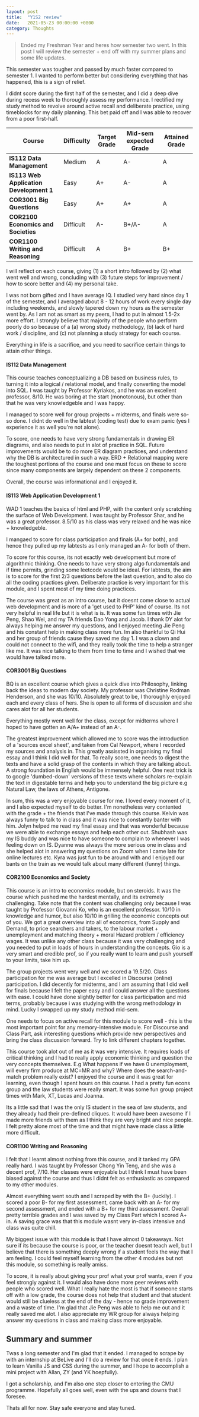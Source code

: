 ```yaml
---
layout: post
title:  "Y1S2 review"
date:   2021-05-23 00:00:00 +0800
category: Thoughts
---
```

> Ended my Freshman Year and heres how semester two went. In this post I will review the semester + end off with my summer plans and some life updates.

This semester was tougher and passed by much faster compared to semester 1.  I wanted to perform better but considering everything that has happened, this is a sign of relief. 

I didnt score during the first half of the semester, and I did a deep dive during recess week to thoroughly assess my performance. I rectified my study method to revolve around active recall and deliberate practice, using timeblocks for my daily planning. This bet paid off and I was able to recover from a poor first-half.

| Course                                  | Difficulty  | Target Grade | Mid-sem expected Grade | Attained Grade |
| ----------                              | ----------- | -----------  | -----------            | -----------    |
| **IS112 Data Management**               | Medium      | A   | A-    | A 
| **IS113 Web Application Development 1** | Easy        | A+  | A-    | A
| **COR3001 Big Questions**               | Easy        | A+  | A+    | A 
| **COR2100 Economics and Societies**     | Difficult   | A-  | B+/A- | A 
| **COR1100 Writing and Reasoning**       | Difficult   | A   | B+    | B+ 

I will reflect on each course, giving (1) a short intro followed by (2) what went well and wrong, concluding with (3) future steps for improvement / how to score better and (4) my personal take.

I was not born gifted and I have average IQ. I studied very hard since day 1 of the semester, and I averaged about 8 - 12 hours of work every single day including weekends, and slowly tapered down my hours as the semester went by. As I am not as smart as my peers, I had to put in almost 1.5-2x more effort. I strongly believe that majority of the people who perform poorly do so because of a (a) wrong study methodology, (b) lack of hard work / discipline, and (c) not planning a study strategy for each course. 

Everything in life is a sacrifice, and you need to sacrifice certain things to attain other things.

#### **IS112 Data Management**

This course teaches conceptualizing a DB based on business rules, to turning it into a logical / relational model, and finally converting the model into SQL. I was taught by Professor Kyriakos, and he was an excellent professor, 8/10. He was boring at the start (monotonous), but other than that he was very knowledgeble and I was happy.

I managed to score well for group projects + midterms, and finals were so-so done. I didnt do well in the labtest (coding test) due to exam panic (yes I experience it as well you're not alone).

To score, one needs to have very strong fundamentals in drawing ER diagrams, and also needs to put in alot of practice in SQL. Future improvements would be to do more ER diagram practices, and understand why the DB is architectured in such a way. ERD + Relational mapping were the toughest portions of the course and one must focus on these to score since many components are largely dependent on these 2 components.

Overall, the course was informational and I enjoyed it. 

#### **IS113 Web Application Development 1**

WAD 1 teaches the basics of html and PHP, with the content only scratching the surface of Web Development. I was taught by Professor Shar, and he was a great professor. 8.5/10 as his class was very relaxed and he was nice + knowledgeble. 

I mangaed to score for class participation and finals (A+ for both), and hence they pulled up my labtests as I only managed an A- for both of them.

To score for this course, its not exactly web development but more of algorithmic thinking. One needs to have very strong algo fundamentals and if time permits, grinding some leetcode would be ideal. For labtests, the aim is to score for the first 2/3 questions before the last question, and to also do all the coding practices given. Deliberate practice is very important for this module, and I spent most of my time doing practices.

The course was great as an intro course, but it doesnt come close to actual web development and is more of a 'get used to PHP' kind of course. Its not very helpful in real life but it is what is is. It was some fun times with Jie Peng, Shao Wei, and my TA friends Dao Yong and Jacob. I thank DY alot for always helping me answer my questions, and I enjoyed meeting Jie Peng and his constant help in making class more fun. Im also thankful to Qi Hui and her group of friends cause they saved me day 1. I was a clown and could not connect to the wifi, and they really took the time to help a stranger like me. It was nice talking to them from time to time and I wished that we would have talked more.

#### **COR3001 Big Questions** 

BQ is an excellent course which gives a quick dive into Philosophy, linking back the ideas to modern day society. My professor was Christine Rodman Henderson, and she was 10/10. Absolutely great to be, I thoroughly enjoyed each and every class of hers. She is open to all forms of discussion and she cares alot for all her students.

Everything mostly went well for the class, except for midterms where I hoped to have gotten an A/A+ instead of an A-.

The greatest improvement which allowed me to score was the introduction of a 'sources excel sheet', and taken from Cal Newport, where I recorded my sources and analysis in. This greatly assissted in organising my final essay and I think I did well for that. To really score, one needs to digest the texts and have a solid grasp of the contents in which they are talking about. A strong foundation in English would be immensely helpful. One neat trick is to google 'dumbed-down' versions of these texts where scholars re-explain the text in digestable terms and help you to understand the big picture e.g Natural Law, the laws of Athens, Antigone.

In sum, this was a very enjoyable course for me. I loved every moment of it, and I also expected myself to do better. I'm nonetheless very contented with the grade + the friends that I've made through this course. Kelvin was always funny to talk to in class and it was nice to constantly banter with him. Jolyn helped me read my final essay and that was wonderful because we were able to exchange essays and help each other out. Shubhash was my IS buddy and was nice to have someone to complain to whenever I was feeling down on IS. Dyanne was always the more serious one in class and she helped alot in answering my questions on Zoom when I came late for online lectures etc. Kyra was just fun to be around with and I enjoyed our bants on the train as we would talk about many different (funny) things.

#### **COR2100 Economics and Society** 

This course is an intro to economics module, but on steroids. It was the course which pushed me the hardest mentally, and its extremely challenging. Take note that the content was challenging only because I was taught by Professor Giovanni Ko, who is an excellent professor. 10/10 in knowledge and humor, but also 10/10 in grilling the economic concepts out of you. We got a great overview into all of economics, from Supply and Demand, to price searchers and takers, to the labour market + unemployment and matching theory + moral Hazard problem / efficiency wages. It was unlike any other class because it was very challenging and you needed to put in loads of hours in understanding the concepts. Gio is a very smart and credible prof, so if you really want to learn and push yourself to your limits, take him up.

The group projects went very well and we scored a 19.5/20. Class participation for me was average but I excelled in Discourse (online) participation. I did decently for midterms, and I am assuming that I did well for finals because I felt the paper easy and I could answer all the questions with ease. I could have done slightly better for class participation and mid terms, probably because i was studying with the wrong methodology in mind. Lucky I swapped up my study method mid-sem.

One needs to focus on active recall for this module to score well - this is the most important point for any memory-intensive module. For Discourse and Class Part, ask interesting questions which provide new perspectives and bring the class discussion forward. Try to link different chapters together. 

This course took alot out of me as it was very intensive. It requires loads of critical thinking and I had to really apply economic thinking and question the very concepts themselves. E.g What happens if we have 0 unemployment, will every firm produce at MC=MR and why? Where does the search-and-match problem really exist? I enjoyed the course and it was great for learning, even though I spent hours on this course. I had a pretty fun econs group and the law students were really smart. It was some fun group project times with Mark, XT, Lucas and Joanna. 

Its a little sad that I was the only IS student in the sea of law students, and they already had their pre-defined cliques. It would have been awesome if I made more friends with them as I think they are very bright and nice people. I felt pretty alone most of the time and that might have made class a little more difficult.

#### **COR1100 Writing and Reasoning**

I felt that I learnt almost nothing from this course, and it tanked my GPA really hard. I was taught by Professor Chong Yin Teng, and she was a decent prof, 7/10. Her classes were enjoyable but I think I must have been biased against the course and thus I didnt felt as enthusiastic as compared to my other modules.

Almost everything went south and I scraped by with the B+ (luckily). I scored a poor B- for my first assessment, came back with an A- for my second assessment, and ended with a B+ for my third assessment. Overall pretty terrible grades and I was saved by my Class Part which I scored A+ in. A saving grace was that this module wasnt very in-class intensive and class was quite chill. 

My biggest issue with this module is that I have almost 0 takeaways. Not sure if its because the course is poor, or the teacher doesnt teach well, but I believe that there is something deeply wrong if a student feels the way that I am feeling. I could feel myself learning from the other 4 modules but not this module, so something is really amiss.

To score, it is really about giving your prof what your prof wants, even if you feel strongly against it. I would also have done more peer reviews with people who scored well. What I really hate the most is that if someone starts off with a low grade, the course does not help that student and that student would still be clueless at the end of the day - hence no grade improvement and a waste of time. I'm glad that Jie Peng was able to help me out and it really saved me alot. I also appreciate my WR group for always helping answer my questions in class and making class more enjoyable.

## Summary and summer

Twas a long semester and I'm glad that it ended. I managed to scrape by with an internship at BeLive and I'll do a review for that once it ends. I plan to learn Vanilla JS and CSS during the summer, and I hope to accomplish a mini project with Allan, ZY (and YK hoepfully). 

I got a scholarship, and I'm also one step closer to entering the CMU programme. Hopefully all goes well, even with the ups and downs that I foresee.

Thats all for now. Stay safe everyone and stay tuned.